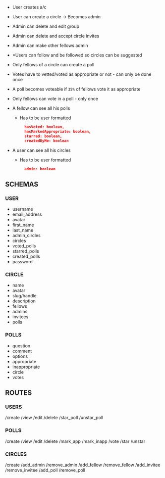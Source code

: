 - User creates a/c
- User can create a circle -> Becomes admin
- Admin can delete and edit group
- Admin can delete and accept circle invites
- Admin can make other fellows admin
- *Users can follow and be followed so circles can be suggested


- Only fellows of a circle can create a poll
- Votes have to vetted/voted as appropriate or not - can only be done once
- A poll becomes voteable if `35%` of fellows vote it as appropriate
- Only fellows can vote in a poll - only once

- A fellow can see all his polls
  - Has to be user formatted
    ```json
      hasVoted: boolean,
      hasMarkedAppropriate: boolean,
      starred: boolean,
      createdByMe: boolean
    ```
- A user can see all his circles
  - Has to be user formatted
    ```json
      admin: boolean
    ```

## SCHEMAS

### USER
- username
- email_address
- avatar
- first_name
- last_name
- admin_circles
- circles
- voted_polls
- starred_polls
- created_polls
- password

### CIRCLE
- name
- avatar
- slug/handle
- description
- fellows
- admins
- invitees
- polls

### POLLS
- question
- comment
- options
- appropriate
- inappropriate
- circle
- votes

## ROUTES

### USERS
/create
/view
/edit
/delete
/star_poll
/unstar_poll

### POLLS
/create
/view
/edit
/delete
/mark_app
/mark_inapp
/vote
/star
/unstar


### CIRCLES
/create
/add_admin
/remove_admin
/add_fellow
/remove_fellow
/add_invitee
/remove_invitee
/add_poll
/remove_poll